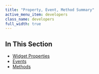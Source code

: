```yaml
---
title: "Property, Event, Method Summary"
active_menu_item: developers
class_name: developers
full_width: true
---
```



## In This Section

 - [Widget Properties](/developers/documentation/product-guide/advanced-important-widgets/google-v3-maps-widget/property-event-method-summary/widget-properties)
 - [Events](/developers/documentation/product-guide/advanced-important-widgets/google-v3-maps-widget/property-event-method-summary/gmapevents)
 - [Methods](/developers/documentation/product-guide/advanced-important-widgets/google-v3-maps-widget/property-event-method-summary/methods)
